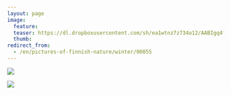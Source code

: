 ```yaml
---
layout: page
image:
  feature:
  teaser: https://dl.dropboxusercontent.com/sh/ea1wtnz7z734o12/AABIgq4foAG4l63yUYM64N5ia/luontokuvat/talvi/3/DS44152-245px.jpg
  thumb:
redirect_from:
  - /en/pictures-of-finnish-nature/winter/00055
---
```


[![](https://dl.dropboxusercontent.com/sh/ea1wtnz7z734o12/AAAmp5l1Q4fVWyoIx2JtaujMa/luontokuvat/talvi/3/DS44151-800px.jpg)](https://dl.dropboxusercontent.com/sh/ea1wtnz7z734o12/AACuZ7vnwaNQQKtq_UOxEhFJa/luontokuvat/talvi/3/DS44151.jpg)

[![](https://dl.dropboxusercontent.com/sh/ea1wtnz7z734o12/AAD5Jc0Ly0Mwpd4SkKjOb7yfa/luontokuvat/talvi/3/DS44152-800px.jpg)](https://dl.dropboxusercontent.com/sh/ea1wtnz7z734o12/AAArTZ4uuQG6akLMOXfY-WCMa/luontokuvat/talvi/3/DS44152.jpg)
